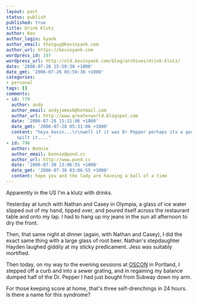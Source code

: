 ```yaml
---
layout: post
status: publish
published: true
title: Drink Klutz
author: Kev
author_login: kyank
author_email: thatguy@kevinyank.com
author_url: https://kevinyank.com
wordpress_id: 107
wordpress_url: http://old.kevinyank.com/blog/archives/drink-klutz/
date: '2006-07-26 15:50:30 +1000'
date_gmt: '2006-07-26 05:50:30 +1000'
categories:
- personal
tags: []
comments:
- id: 779
  author: andy
  author_email: andyjamesb@hotmail.com
  author_url: http://www.greaterworld.blogspot.com
  date: '2006-07-28 15:31:06 +1000'
  date_gmt: '2006-07-28 05:31:06 +1000'
  content: "heya kevin...\r\nwell if it was Dr Pepper perhaps its a good thing you
    spilt it...."
- id: 796
  author: Bonnie
  author_email: bonnie@pond.cc
  author_url: http://www.pond.cc
  date: '2006-07-30 13:06:55 +1000'
  date_gmt: '2006-07-30 03:06:55 +1000'
  content: hope you and the lady are haveing a ball of a time
---
```

<p>Apparently in the US I'm a klutz with drinks.</p>
<p>Yesterday at lunch with Nathan and Casey in Olympia, a glass of ice water slipped out of my hand, tipped over, and poured itself across the restaurant table and onto my lap. I had to hang up my jeans in the sun all afternoon to dry the front.</p>
<p>Then, that same night at dinner (again, with Nathan and Casey), I did the exact same thing with a large glass of root beer. Nathan's stepdaughter Hayden laughed giddily at my sticky predicament. Jess was suitably mortified.</p>
<p>Then today, on my way to the evening sessions at <a href="http://conferences.oreilly.com/os2006/">OSCON</a> in Portland, I stepped off a curb and into a sewer grating, and in regaining my balance dumped half of the Dr. Pepper I had just bought from Subway down my arm.</p>
<p>For those keeping score at home, that's three self-drenchings in 24 hours. Is there a name for this syndrome?</p>
